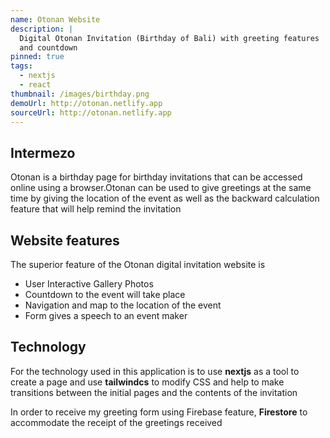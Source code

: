 ```yaml
---
name: Otonan Website
description: |
  Digital Otonan Invitation (Birthday of Bali) with greeting features
  and countdown
pinned: true
tags:
  - nextjs
  - react
thumbnail: /images/birthday.png
demoUrl: http://otonan.netlify.app
sourceUrl: http://otonan.netlify.app
---
```


## Intermezo

Otonan is a birthday page for birthday invitations that can be accessed online using a browser.Otonan can be used to give greetings at the same time by giving the location of the event as well as the backward calculation feature that will help remind the invitation

## Website features

The superior feature of the Otonan digital invitation website is

- User Interactive Gallery Photos
- Countdown to the event will take place
- Navigation and map to the location of the event
- Form gives a speech to an event maker

## Technology

For the technology used in this application is to use **nextjs** as a tool to create a page and use **tailwindcs** to modify CSS and help to make transitions between the initial pages and the contents of the invitation

In order to receive my greeting form using Firebase feature, **Firestore** to accommodate the receipt of the greetings received
